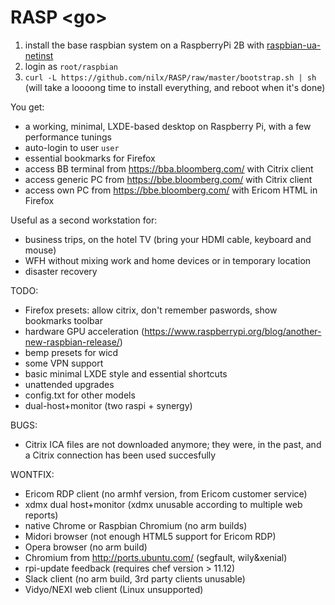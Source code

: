 # RASP \<go>

1. install the base raspbian system on a RaspberryPi 2B with [raspbian-ua-netinst](https://github.com/debian-pi/raspbian-ua-netinst)
2. login as `root/raspbian`
3. `curl -L https://github.com/nilx/RASP/raw/master/bootstrap.sh | sh`
   (will take a loooong time to install everything, and reboot when it's done)

You get:
* a working, minimal, LXDE-based desktop on Raspberry Pi,
  with a few performance tunings
* auto-login to user `user`
* essential bookmarks for Firefox
* access BB terminal from <https://bba.bloomberg.com/> with Citrix client
* access generic PC from <https://bbe.bloomberg.com/> with Citrix client
* access own PC from <https://bbe.bloomberg.com/> with Ericom HTML in Firefox

Useful as a second workstation for:
* business trips, on the hotel TV
  (bring your HDMI cable, keyboard and mouse)
* WFH without mixing work and home devices or in temporary location
* disaster recovery

TODO:
* Firefox presets: allow citrix, don't remember paswords,
  show bookmarks toolbar
* hardware GPU acceleration (https://www.raspberrypi.org/blog/another-new-raspbian-release/)
* bemp presets for wicd
* some VPN support
* basic minimal LXDE style and essential shortcuts
* unattended upgrades
* config.txt for other models
* dual-host+monitor (two raspi + synergy)

BUGS:
* Citrix ICA files are not downloaded anymore; they were, in the past,
  and a Citrix connection has been used succesfully

WONTFIX:
* Ericom RDP client (no armhf version, from Ericom customer service)
* xdmx dual host+monitor (xdmx unusable according to multiple web reports)
* native Chrome or Raspbian Chromium (no arm builds)
* Midori browser (not enough HTML5 support for Ericom RDP)
* Opera browser (no arm build)
* Chromium from <http://ports.ubuntu.com/> (segfault, wily&xenial)
* rpi-update feedback (requires chef version > 11.12)
* Slack client (no arm build, 3rd party clients unusable)
* Vidyo/NEXI web client (Linux unsupported)

